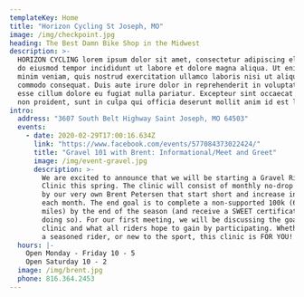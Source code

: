 ```yaml
---
templateKey: Home
title: "Horizon Cycling St Joseph, MO"
image: /img/checkpoint.jpg
heading: The Best Damn Bike Shop in the Midwest
description: >-
  HORIZON CYCLING lorem ipsum dolor sit amet, consectetur adipiscing elit, sed
  do eiusmod tempor incididunt ut labore et dolore magna aliqua. Ut enim ad
  minim veniam, quis nostrud exercitation ullamco laboris nisi ut aliquip ex ea
  commodo consequat. Duis aute irure dolor in reprehenderit in voluptate velit
  esse cillum dolore eu fugiat nulla pariatur. Excepteur sint occaecat cupidatat
  non proident, sunt in culpa qui officia deserunt mollit anim id est laborum.
intro:
  address: "3607 South Belt Highway Saint Joseph, MO 64503"
  events:
    - date: 2020-02-29T17:00:16.634Z
      link: "https://www.facebook.com/events/577084373022424/"
      title: "Gravel 101 with Brent: Informational/Meet and Greet"
      image: /img/event-gravel.jpg
      description: >-
        We are excited to announce that we will be starting a Gravel Riding 101
        Clinic this spring. The clinic will consist of monthly no-drop rides led
        by our very own Brent Petersen that start short and increase in distance
        each month. The end goal is to complete a non-supported 100k (62ish
        miles) by the end of the season (and receive a SWEET certificate for
        doing so). For our first meeting, we will be discussing the goals of the
        clinic and what all riders hope to gain by participating. Whether you’re
        a seasoned rider, or new to the sport, this clinic is FOR YOU!
  hours: |-
    Open Monday - Friday 10 - 5
    Open Saturday 10 - 2
  image: /img/brent.jpg
  phone: 816.364.2453
---
```

